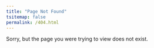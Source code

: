 ```yaml
---
title: "Page Not Found"
tsitemap: false
permalink: /404.html
---
```


Sorry, but the page you were trying to view does not exist.
